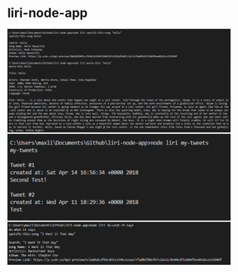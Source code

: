 # liri-node-app

![Movie and Spotify](./movieandspotify.png)
![My Tweets](./tweets.png)
![My Tweets](./dowhatitsays.png)